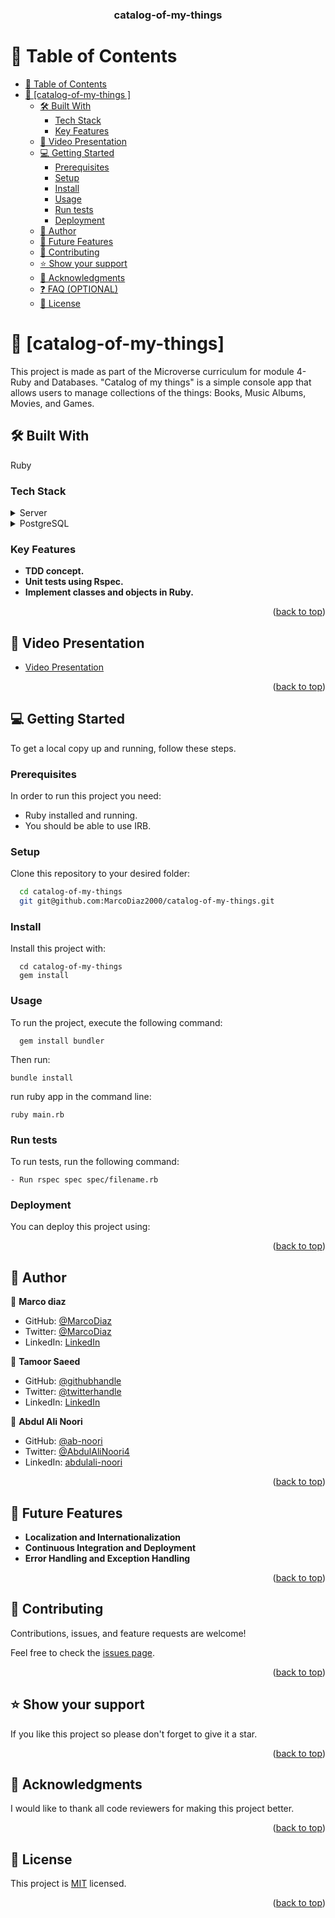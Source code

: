 <a name="readme-top"></a>

<div align="center">


  <h3><b>catalog-of-my-things

</b></h3>

</div>


# 📗 Table of Contents


- [📗 Table of Contents](#-table-of-contents)
- [📖 \[catalog-of-my-things
\] ](#-catalog-of-my-things
)
  - [🛠 Built With ](#-built-with-)
    - [Tech Stack ](#tech-stack-)
    - [Key Features ](#key-features-)
  - [🔭 Video Presentation](#video)
  - [💻 Getting Started ](#-getting-started-)
    - [Prerequisites](#prerequisites)
    - [Setup](#setup)
    - [Install](#install)
    - [Usage](#usage)
    - [Run tests](#run-tests)
    - [Deployment](#deployment)
  - [👥 Author ](#-author-)
  - [🔭 Future Features ](#-future-features-)
  - [🤝 Contributing ](#-contributing-)
  - [⭐️ Show your support ](#️-show-your-support-)
  - [🙏 Acknowledgments ](#-acknowledgments-)
  - [❓ FAQ (OPTIONAL) ](#-faq-optional-)
  - [📝 License ](#-license-)


# 📖 [catalog-of-my-things]
 <a name="about-project"></a>
This project is made as part of the Microverse curriculum for module 4- Ruby and Databases. "Catalog of my things" is a simple console app that allows users to manage collections of the things: Books, Music Albums, Movies, and Games.
## 🛠 Built With <a name="built-with"></a>
Ruby

### Tech Stack <a name="tech-stack"></a>

<details>
  <summary>Server</summary>
  <ul>
    <li><a https://www.ruby-lang.org/en/>Ruby</a></li>
  </ul>
</details>

<details>
  <summary>PostgreSQL</summary>
  <ul>
    <li><a>PostgreSQL</a></li>
  </ul>
</details>

### Key Features <a name="key-features"></a>

- **TDD concept.**
- **Unit tests using Rspec.**
- **Implement classes and objects in Ruby.**

<p align="right">(<a href="#readme-top">back to top</a>)</p>

## 🔭 Video Presentation <a name="video"></a>

- [Video Presentation](https://drive.google.com/file/d/1QFXCOpt09OBtZaT-IKRuTmz1Dl0vDRUf/view?usp=sharing)

<p align="right">(<a href="#readme-top">back to top</a>)</p>

## 💻 Getting Started <a name="getting-started"></a>


To get a local copy up and running, follow these steps.

### Prerequisites

In order to run this project you need:

- Ruby installed and running.
- You should be able to use IRB.


### Setup

Clone this repository to your desired folder:
```sh
  cd catalog-of-my-things
  git git@github.com:MarcoDiaz2000/catalog-of-my-things.git
```


### Install

Install this project with:
```
  cd catalog-of-my-things
  gem install

```

### Usage

To run the project, execute the following command:

```
  gem install bundler

```
Then run:
```
bundle install
```

run ruby app in the command line:
```
ruby main.rb
```


### Run tests

To run tests, run the following command:
```
- Run rspec spec spec/filename.rb
```
### Deployment

You can deploy this project using:


<p align="right">(<a href="#readme-top">back to top</a>)</p>


## 👥 Author <a name="authors"></a>

👤 **Marco diaz**

- GitHub: [@MarcoDiaz](https://github.com/MarcoDiaz2000)
- Twitter: [@MarcoDiaz](https://twitter.com/MarcoDi70620847)
- LinkedIn: [LinkedIn](https://www.linkedin.com/in/marco-diaz-0876a7268/)

👤 **Tamoor Saeed**

- GitHub: [@githubhandle](https://github.com/tamoorsaeed22)
- Twitter: [@twitterhandle](https://www.linkedin.com/in/tamoor-saeed-58912a233/)
- LinkedIn: [LinkedIn](https://www.linkedin.com/in/tamoorsaeed/)

👤 **Abdul Ali Noori**

- GitHub: [@ab-noori](https://github.com/ab-noori)
- Twitter: [@AbdulAliNoori4](https://twitter.com/AbdulAliNoori4)
- LinkedIn: [abdulali-noori](https://www.linkedin.com/in/abdulali-noori)


<p align="right">(<a href="#readme-top">back to top</a>)</p>


## 🔭 Future Features <a name="future-features"></a>

-  **Localization and Internationalization**
-  **Continuous Integration and Deployment**
-  **Error Handling and Exception Handling**

<p align="right">(<a href="#readme-top">back to top</a>)</p>


## 🤝 Contributing <a name="contributing"></a>

Contributions, issues, and feature requests are welcome!

Feel free to check the [issues page](../../issues/).

<p align="right">(<a href="#readme-top">back to top</a>)</p>


## ⭐️ Show your support <a name="support"></a>


If you like this project so please don't forget to give it a star.

<p align="right">(<a href="#readme-top">back to top</a>)</p>


## 🙏 Acknowledgments <a name="acknowledgements"></a>

I would like to thank all code reviewers for making this project better.

<p align="right">(<a href="#readme-top">back to top</a>)</p>



## 📝 License <a name="license"></a>
This project is [MIT](LICENSE) licensed.


<p align="right">(<a href="#readme-top">back to top</a>)</p>
